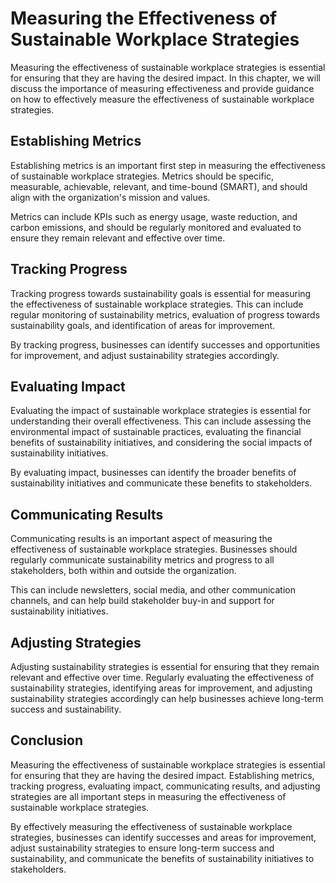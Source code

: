 Measuring the Effectiveness of Sustainable Workplace Strategies
==========================================================================================

Measuring the effectiveness of sustainable workplace strategies is essential for ensuring that they are having the desired impact. In this chapter, we will discuss the importance of measuring effectiveness and provide guidance on how to effectively measure the effectiveness of sustainable workplace strategies.

Establishing Metrics
--------------------

Establishing metrics is an important first step in measuring the effectiveness of sustainable workplace strategies. Metrics should be specific, measurable, achievable, relevant, and time-bound (SMART), and should align with the organization's mission and values.

Metrics can include KPIs such as energy usage, waste reduction, and carbon emissions, and should be regularly monitored and evaluated to ensure they remain relevant and effective over time.

Tracking Progress
-----------------

Tracking progress towards sustainability goals is essential for measuring the effectiveness of sustainable workplace strategies. This can include regular monitoring of sustainability metrics, evaluation of progress towards sustainability goals, and identification of areas for improvement.

By tracking progress, businesses can identify successes and opportunities for improvement, and adjust sustainability strategies accordingly.

Evaluating Impact
-----------------

Evaluating the impact of sustainable workplace strategies is essential for understanding their overall effectiveness. This can include assessing the environmental impact of sustainable practices, evaluating the financial benefits of sustainability initiatives, and considering the social impacts of sustainability initiatives.

By evaluating impact, businesses can identify the broader benefits of sustainability initiatives and communicate these benefits to stakeholders.

Communicating Results
---------------------

Communicating results is an important aspect of measuring the effectiveness of sustainable workplace strategies. Businesses should regularly communicate sustainability metrics and progress to all stakeholders, both within and outside the organization.

This can include newsletters, social media, and other communication channels, and can help build stakeholder buy-in and support for sustainability initiatives.

Adjusting Strategies
--------------------

Adjusting sustainability strategies is essential for ensuring that they remain relevant and effective over time. Regularly evaluating the effectiveness of sustainability strategies, identifying areas for improvement, and adjusting sustainability strategies accordingly can help businesses achieve long-term success and sustainability.

Conclusion
----------

Measuring the effectiveness of sustainable workplace strategies is essential for ensuring that they are having the desired impact. Establishing metrics, tracking progress, evaluating impact, communicating results, and adjusting strategies are all important steps in measuring the effectiveness of sustainable workplace strategies.

By effectively measuring the effectiveness of sustainable workplace strategies, businesses can identify successes and areas for improvement, adjust sustainability strategies to ensure long-term success and sustainability, and communicate the benefits of sustainability initiatives to stakeholders.
